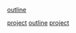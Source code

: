 <a href="/outline">outline</a>

<a href="/project">project</a>
[outline](outline.md)
[project](project.md)
